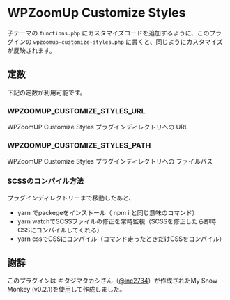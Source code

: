 # WPZoomUp Customize Styles

子テーマの `functions.php` にカスタマイズコードを追加するように、このプラグインの `wpzoomup-customize-styles.php` に書くと、同じようにカスタマイズが反映されます。

## 定数

下記の定数が利用可能です。

### WPZOOMUP_CUSTOMIZE_STYLES_URL

WPZoomUP Customize Styles プラグインディレクトリへの URL

### WPZOOMUP_CUSTOMIZE_STYLES_PATH

WPZoomUP Customize Styles プラグインディレクトリへの ファイルパス

### SCSSのコンパイル方法

プラグインディレクトリーまで移動したあと、
- yarn でpackegeをインストール（ npm i と同じ意味のコマンド）
- yarn watchでSCSSファイルの修正を常時監視（SCSSを修正したら即時CSSにコンパイルしてくれる）
- yarn cssでCSSにコンパイル（コマンド走ったときだけCSSをコンパイル）

## 謝辞

このプラグインは キタジマタカシさん（[@inc2734]( https://twitter.com/inc2734 )）が作成されたMy Snow Monkey (v0.2.1)を使用して作成しました。
